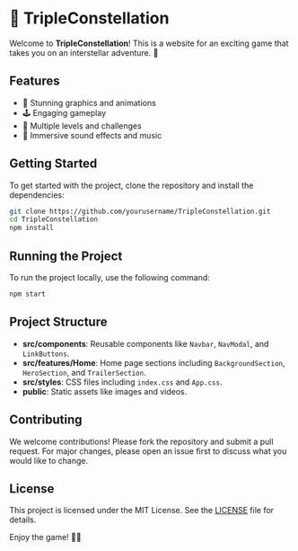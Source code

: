 # 🌌 TripleConstellation

Welcome to **TripleConstellation**! This is a website for an exciting game that takes you on an interstellar adventure. 🚀

## Features

- 🌠 Stunning graphics and animations
- 🕹️ Engaging gameplay
- 🌟 Multiple levels and challenges
- 🎵 Immersive sound effects and music

## Getting Started

To get started with the project, clone the repository and install the dependencies:

```bash
git clone https://github.com/yourusername/TripleConstellation.git
cd TripleConstellation
npm install
```

## Running the Project

To run the project locally, use the following command:

```bash
npm start
```

## Project Structure

- **src/components**: Reusable components like `Navbar`, `NavModal`, and `LinkButtons`.
- **src/features/Home**: Home page sections including `BackgroundSection`, `HeroSection`, and `TrailerSection`.
- **src/styles**: CSS files including `index.css` and `App.css`.
- **public**: Static assets like images and videos.

## Contributing

We welcome contributions! Please fork the repository and submit a pull request. For major changes, please open an issue first to discuss what you would like to change.

## License

This project is licensed under the MIT License. See the [LICENSE](LICENSE) file for details.

Enjoy the game! 🌌✨
